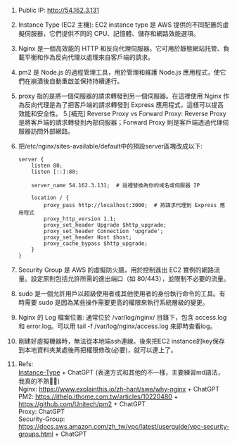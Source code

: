 1. Public IP: http://54.162.3.131

2. Instance Type (EC2 主機): EC2 instance type 是 AWS 提供的不同配置的虛擬伺服器，它們提供不同的 CPU、記憶體、儲存和網路效能選項。
3. Nginx 是一個高效能的 HTTP 和反向代理伺服器。它可用於靜態網站托管、負載平衡和作為反向代理以處理來自客戶端的請求。
4. pm2 是 Node.js 的過程管理工具，用於管理和維護 Node.js 應用程式，使它們在崩潰後自動重啟並保持持續運行。
5. proxy 指的是將一個伺服器的請求轉發到另一個伺服器。在這裡使用 Nginx 作為反向代理是為了把客戶端的請求轉發到 Express 應用程式，這樣可以提高效能和安全性。
5.[補充] Reverse Proxy vs Forward Proxy: Reverse Proxy 是將客戶端的請求轉發到內部伺服器；Forward Proxy 則是客戶端透過代理伺服器訪問外部網路。
6. 把/etc/nginx/sites-available/default中的預設server區塊改成以下: 
    ``` nginx
    server {
        listen 80;
        listen [::]:80;

        server_name 54.162.3.131;  # 這裡替換為你的域名或伺服器 IP

        location / {
            proxy_pass http://localhost:3000;  # 將請求代理到 Express 應用程式
            proxy_http_version 1.1;
            proxy_set_header Upgrade $http_upgrade;
            proxy_set_header Connection 'upgrade';
            proxy_set_header Host $host;
            proxy_cache_bypass $http_upgrade;
        }
    } 
    ```
7. Security Group 是 AWS 的虛擬防火牆，用於控制進出 EC2 實例的網路流量。設定原則包括允許所需的進出端口（如 80/443），並限制不必要的流量。
8. sudo 是一個允許用戶以超級使用者或其他使用者的身份執行命令的工具。有時需要 sudo 是因為某些操作需要更高的權限來執行系統層級的變更。
9. Nginx 的 Log 檔案位置: 通常位於 /var/log/nginx/ 目錄下，包含 access.log 和 error.log。可以用 tail -f /var/log/nginx/access.log 來即時查看log。
10. 剛建好虛擬機器時，無法從本地端ssh連線。後來把EC2 instance的key保存到本地資料夾某處後再把權限修改(必要)，就可以連上了。
11. Refs: <br>
[Instance-Type](https://www.youtube.com/watch?v=iHX-jtKIVNA) + ChatGPT (表達方式和其他的不一樣，主要練習md語法，我真的不熟🥲🥲)<br>
Nginx: https://www.explainthis.io/zh-hant/swe/why-nginx + ChatGPT<br>
PM2: https://ithelp.ithome.com.tw/articles/10220480 + https://github.com/Unitech/pm2 + ChatGPT<br>
Proxy: ChatGPT<br>
Security-Group: https://docs.aws.amazon.com/zh_tw/vpc/latest/userguide/vpc-security-groups.html + ChatGPT